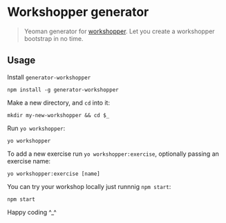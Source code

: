 Workshopper generator
=====================

> Yeoman generator for  [workshopper](https://github.com/rvagg/workshopper). Let you create a workshopper bootstrap in no time.

Usage
---
Install `generator-workshopper`
```
npm install -g generator-workshopper
```

Make a new directory, and `cd` into it:
```
mkdir my-new-workshopper && cd $_
```

Run `yo workshopper`:
```
yo workshopper
```

To add a new exercise run `yo workshopper:exercise`, optionally passing an exercise name:
```
yo workshopper:exercise [name]
```

You can try your workshop locally just runnnig `npm start`:
```
npm start
```

Happy coding ^_^
